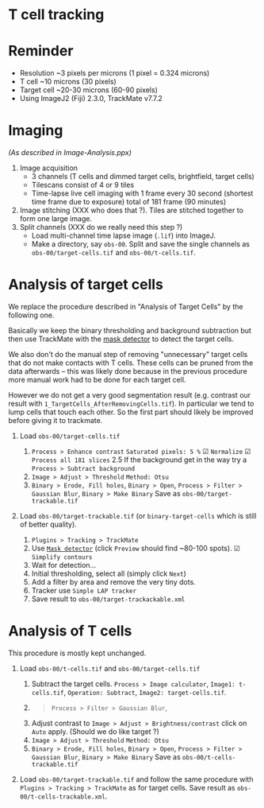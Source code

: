 T cell tracking
===============

# Reminder

* Resolution ~3 pixels per microns (1 pixel = 0.324 microns)
* T cell ~10 microns (30 pixels)
* Target cell ~20-30 microns (60-90 pixels)
* Using ImageJ2 (Fiji) 2.3.0, TrackMate v7.7.2

# Imaging

*(As described in Image-Analysis.ppx)*

1. Image acquisition
   - 3 channels (T cells and dimmed target cells, brightfield, target cells)
   - Tilescans consist of 4 or 9 tiles
   - Time-lapse live cell imaging with 1 frame every 30 second (shortest
     time frame due to exposure) total of 181 frame (90 minutes)
2. Image stitching (XXX who does that ?). Tiles are stitched together to 
   form one large image.
3. Split channels (XXX do we really need this step ?)
   - Load multi-channel time lapse image (`.lif`) into ImageJ.
   - Make a directory, say `obs-00`. Split and save the single channels as 
     `obs-00/target-cells.tif` and `obs-00/t-cells.tif`.

# Analysis of target cells

We replace the procedure described in "Analysis of Target Cells" by
the following one.

Basically we keep the binary thresholding and background subtraction
but then use TrackMate with the [mask detector][mask-detector] to
detect the target cells.

We also don't do the manual step of removing "unnecessary" target
cells that do not make contacts with T cells. These cells can be
pruned from the data afterwards – this was likely done because in the
previous procedure more manual work had to be done for each target
cell.

However we do not get a very good segmentation result (e.g. contrast
our result with `1_TargetCells_AfterRemovingCells.tif`). In particular
we tend to lump cells that touch each other. So the first part should
likely be improved before giving it to trackmate.

1. Load `obs-00/target-cells.tif`
   1. `Process > Enhance contrast`
      `Saturated pixels: 5 %`
      ☑ `Normalize`
      ☑ `Process all 181 slices`
   2.5 If the background get in the way try a  `Process > Subtract background`
   2. `Image > Adjust > Threshold`
      `Method: Otsu`
   3. `Binary > Erode, Fill holes`, `Binary > Open`, 
      `Process > Filter > Gaussian Blur`, 
      `Binary > Make Binary`
   Save as `obs-00/target-trackable.tif`
  
2. Load `obs-00/target-trackable.tif` (or `binary-target-cells` which is still 
   of better quality).

   1. `Plugins > Tracking > TrackMate`
   2. Use [`Mask detector`][mask-detector] (click `Preview` should find 
      ~80-100 spots).
      ☑ `Simplify contours`
   3. Wait for detection…
   3. Initial thresholding, select all (simply click `Next`)
   4. Add a filter by area and remove the very tiny dots.
   5. Tracker use `Simple LAP tracker` 
   6. Save result to `obs-00/target-trackackable.xml`

# Analysis of T cells 

This procedure is mostly kept unchanged. 

1. Load `obs-00/t-cells.tif` and `obs-00/target-cells.tif`
   1. Subtract the target cells.
   `Process > Image calculator`, `Image1: t-cells.tif`, 
   `Operation: Subtract`, `Image2: target-cells.tif`.
   2. > `Process > Filter > Gaussian Blur`, 
   3. Adjust contrast to `Image > Adjust > Brightness/contrast` 
      click on `Auto` apply. (Should we do like target ?)
   4. `Image > Adjust > Threshold`
      `Method: Otsu`
   5. `Binary > Erode, Fill holes`, `Binary > Open`, 
      `Process > Filter > Gaussian Blur`, `Binary > Make Binary`
   Save as `obs-00/t-cells-trackable.tif`
      
2. Load `obs-00/target-trackable.tif` and follow the same procedure 
   with `Plugins > Tracking > TrackMate` as for target cells.
   Save result as `obs-00/t-cells-trackable.xml`.


[mask-detector]: https://imagej.github.io/plugins/trackmate/trackmate-mask-detector



